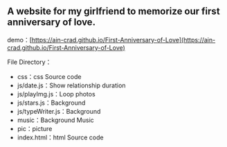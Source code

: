 ## A website for my girlfriend to memorize our first anniversary of love.

demo：[https://ain-crad.github.io/First-Anniversary-of-Love](https://ain-crad.github.io/First-Anniversary-of-Love)

File Directory：   
* css：css Source code      
* js/date.js：Show relationship duration
* js/playImg.js：Loop photos  
* js/stars.js：Background  
* js/typeWriter.js：Background  
* music：Background Music  
* pic：picture  
* index.html：html Source code
